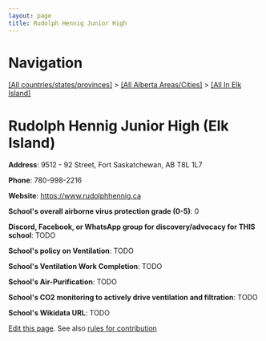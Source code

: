 ```yaml
---
layout: page
title: Rudolph Hennig Junior High
---
```

# Navigation

[[All countries/states/provinces]](../../..) > [[All Alberta Areas/Cities]](../..) > [[All In Elk Island]](..)

# Rudolph Hennig Junior High (Elk Island)

**Address**: 9512 - 92 Street, Fort Saskatchewan, AB T8L 1L7

**Phone**: 780-998-2216

**Website**: <https://www.rudolphhennig.ca>

**School's overall airborne virus protection grade (0-5)**: 0

**Discord, Facebook, or WhatsApp group for discovery/advocacy for THIS school**: TODO

**School's policy on Ventilation**: TODO

**School's Ventilation Work Completion**: TODO

**School's Air-Purification**: TODO

**School's CO2 monitoring to actively drive ventilation and filtration**: TODO

**School's Wikidata URL**: TODO


[Edit this page](https://github.com/ventilate-schools/AB/edit/main/./Elk_Island/Rudolph_Hennig_Junior_High.md). See also [rules for contribution](../../../contribution-rules/)